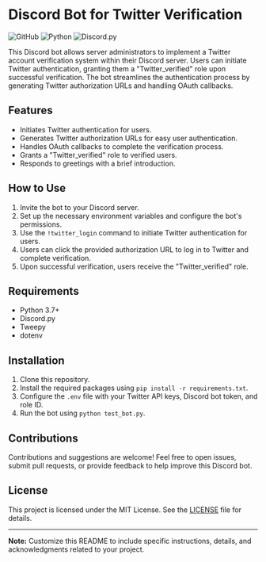 # Discord Bot for Twitter Verification

![GitHub](https://img.shields.io/github/license/yourusername/your-repo)
![Python](https://img.shields.io/badge/python-3.7%2B-blue)
![Discord.py](https://img.shields.io/badge/discord.py-1.7%2B-blue)

This Discord bot allows server administrators to implement a Twitter account verification system within their Discord server. Users can initiate Twitter authentication, granting them a "Twitter_verified" role upon successful verification. The bot streamlines the authentication process by generating Twitter authorization URLs and handling OAuth callbacks.

## Features

- Initiates Twitter authentication for users.
- Generates Twitter authorization URLs for easy user authentication.
- Handles OAuth callbacks to complete the verification process.
- Grants a "Twitter_verified" role to verified users.
- Responds to greetings with a brief introduction.

## How to Use

1. Invite the bot to your Discord server.
2. Set up the necessary environment variables and configure the bot's permissions.
3. Use the `!twitter_login` command to initiate Twitter authentication for users.
4. Users can click the provided authorization URL to log in to Twitter and complete verification.
5. Upon successful verification, users receive the "Twitter_verified" role.

## Requirements

- Python 3.7+
- Discord.py
- Tweepy
- dotenv

## Installation

1. Clone this repository.
2. Install the required packages using `pip install -r requirements.txt`.
3. Configure the `.env` file with your Twitter API keys, Discord bot token, and role ID.
4. Run the bot using `python test_bot.py`.

## Contributions

Contributions and suggestions are welcome! Feel free to open issues, submit pull requests, or provide feedback to help improve this Discord bot.

## License

This project is licensed under the MIT License. See the [LICENSE](LICENSE) file for details.

---

**Note:** Customize this README to include specific instructions, details, and acknowledgments related to your project.
